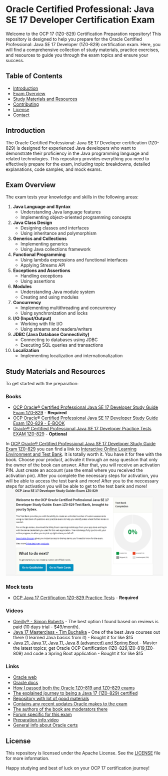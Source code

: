 # Oracle Certified Professional: Java SE 17 Developer Certification Exam

Welcome to the OCP 17 (1Z0-829) Certification Preparation repository! This repository is designed to help you prepare
for the Oracle Certified Professional: Java SE 17 Developer (1Z0-829) certification exam. Here, you will find a
comprehensive collection of study materials, practice exercises, and resources to guide you through the exam topics and
ensure your success.

## Table of Contents

- [Introduction](#introduction)
- [Exam Overview](#exam-overview)
- [Study Materials and Resources](#study-materials-and-resources)
- [Contributing](#contributing)
- [License](#license)
- [Contact](#contact)

## Introduction

The Oracle Certified Professional: Java SE 17 Developer certification (1Z0-829) is designed for experienced Java
developers who want to demonstrate their proficiency in the Java programming language and related technologies. This
repository provides everything you need to effectively prepare for the exam, including topic breakdowns, detailed
explanations, code samples, and mock exams.

## Exam Overview

The exam tests your knowledge and skills in the following areas:

1. **Java Language and Syntax**
    - Understanding Java language features
    - Implementing object-oriented programming concepts
2. **Java Class Design**
    - Designing classes and interfaces
    - Using inheritance and polymorphism
3. **Generics and Collections**
    - Implementing generics
    - Using Java collections framework
4. **Functional Programming**
    - Using lambda expressions and functional interfaces
    - Applying Streams API
5. **Exceptions and Assertions**
    - Handling exceptions
    - Using assertions
6. **Modules**
    - Understanding Java module system
    - Creating and using modules
7. **Concurrency**
    - Implementing multithreading and concurrency
    - Using synchronization and locks
8. **I/O (Input/Output)**
    - Working with file I/O
    - Using streams and readers/writers
9. **JDBC (Java Database Connectivity)**
    - Connecting to databases using JDBC
    - Executing SQL queries and transactions
10. **Localization**
    - Implementing localization and internationalization

## Study Materials and Resources

To get started with the preparation:

### Books

* [OCP Oracle® Certified Professional Java SE 17 Developer Study Guide Exam 1Z0-829](https://www.amazon.com/Oracle-Certified-Professional-Developer-Study/dp/1119864585) -
  **Required**
* [OCP Oracle® Certified Professional Java SE 17 Developer Study Guide Exam 1Z0-829 - E-BOOK](https://www.wiley.com/en-ie/OCP+Oracle+Certified+Professional+Java+SE+17+Developer+Study+Guide%3A+Exam+1Z0-829-p-9781119864592)
* [Oracle® Certified Professional Java SE 17 Developer Practice Tests EXAM 1Z0-829](https://www.amazon.com/Oracle-Certified-Professional-Developer-Practice/dp/1119864615) -
  **Optional**

In [OCP Oracle® Certified Professional Java SE 17 Developer Study Guide Exam 1Z0-829](https://www.amazon.com/Oracle-Certified-Professional-Developer-Study/dp/1119864585)
you can find a link
to [Interactive Online Learning Environment and Test Bank](https://books.wiley.com/series/sybex-test-prep-and-certification/).
It is totally worth it. You have it for free with the book. Choose your product, activate it through an easy question
that only the owner of the book can answer. After that, you will receive an activation PIN. Just create an account (use
the email where you received the activation pin). After you complete the necessary steps for activation, you will be
able to access the test bank and more!
After you to the neccessary steps for activation you will be able to get to the test bank and more!
![alt text](image.png)

### Mock tests

* [OCP Java 17 Certification 1Z0-829 Practice Tests](https://enthuware.com/java-certification-mock-exams/oracle-certified-professional/ocp-java-17-exam-1z0-829) -
  **Required**

### Videos

* [Oreilly® - Simon Roberts](https://www.oreilly.com/videos/java-se-17/9780138194796/) - The best option I found based
  on reviews is paid (10 days trial - $49/month).
* [Java 17 Masterclass - Tim Buchalka](https://www.udemy.com/course/java-the-complete-java-developer-course/) - One of
  the best Java courses out there (I learned Java basics from it) - Bought it for like $15
* [Java 21, Java 17, Java 11, Java 8 (advanced) and Spring Boot](https://www.udemy.com/course/ocp11_from_oca8) - Master
  the latest topics; get Oracle OCP Certification (1Z0-829,1Z0-819,1Z0-809) and code a Spring Boot application - Bought
  it for like $15

### Links

* [Oracle web](https://education.oracle.com/java-se-17-developer/pexam_1Z0-829)
* [Oracle docs](https://docs.oracle.com/en/java/javase/17/docs/api/)
* [How I passed both the Oracle 1Z0–819 and 1Z0–829 exams](https://medium.com/@carla.debeer.uk/oracle-certified-professional-java-se-11-developer-4f8b3202870a)
* [The explained journey to being a Java 17 (1Z0–829) certified](https://medium.com/wearewaes/all-you-need-to-know-on-how-to-become-an-ocp-java-se-17-developer-918d3ebd60d2)
* [Repository with lot of good materials](https://github.com/egch/1Z0-829-preparation)
* [Contains any recent updates Oracle makes to the exam](https://www.selikoff.net/ocp17/)
* [The authors of the book are moderators there](https://coderanch.com/)
* [Forum specific for this exam](https://coderanch.com/f/24/java-programmer-OCPJP)
* [Preparation info video](https://coderanch.com/f/24/java-programmer-OCPJP)
* [General info about Oracle certs](https://www.dice.com/career-advice/oracle-certifications-what-you-need-to-know-to-start)

## License

This repository is licensed under the Apache License. See the [LICENSE](LICENSE) file for more information.

Happy studying and best of luck on your OCP 17 certification journey!